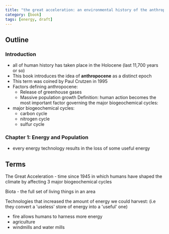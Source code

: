 ```yaml
---
title: "the great acceleration: an environmental history of the anthropocene since 1945"
category: [book]
tags: [energy, draft]
---
```


## Outline

### Introduction

- all of human history has taken place in the Holocene (last 11,700 years or so)
- This book introduces the idea of **anthropocene** as a distinct epoch
- This term was coined by Paul Crutzen in 1995
- Factors defining anthropocene:
    - Release of greenhouse gases
    - Massive population growth
Definition: human action becomes the most important factor governing the major biogeochemical cycles:
- major biogeochemical cycles:
    - carbon cycle
    - nitrogen cycle
    - sulfur cycle


### Chapter 1: Energy and Population

- every energy technology results in the loss of some useful energy

## Terms

The Great Acceleration - time since 1945 in which humans have shaped the climate by affecting 3 major biogeochemical cycles

Biota - the full set of living things in an area

Technologies that increased the amount of energy we could harvest:  (i.e they convert a 'useless' store of energy into a 'useful' one)

- fire allows humans to harness more energy
- agriculture 
- windmills and water mills

